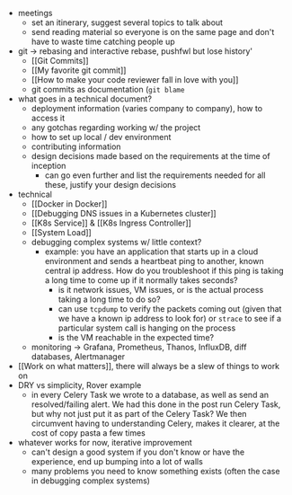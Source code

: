 - meetings
	- set an itinerary, suggest several topics to talk about
	- send reading material so everyone is on the same page and don't have to waste time catching people up
- git -> rebasing and interactive rebase, pushfwl but lose history'
	- [[Git Commits]]
	- [[My favorite git commit]]
	- [[How to make your code reviewer fall in love with you]]
	- git commits as documentation (`git blame`
- what goes in a technical document?
	- deployment information (varies company to company), how to access it
	- any gotchas regarding working w/ the project
	- how to set up local / dev environment
	- contributing information 
	- design decisions made based on the requirements at the time of inception
		- can go even further and list the requirements needed for all these, justify your design decisions
- technical
	- [[Docker in Docker]]
	- [[Debugging DNS issues in a Kubernetes cluster]]
	- [[K8s Service]] & [[K8s Ingress Controller]]
	- [[System Load]]
	- debugging complex systems w/ little context? 
		- example: you have an application that starts up in a cloud environment and sends a heartbeat ping to another, known central ip address. How do you troubleshoot if this ping is taking a long time to come up if it normally takes seconds?
			- is it network issues, VM issues, or is the actual process taking a long time to do so?
			- can use `tcpdump` to verify the packets coming out (given that we have a known ip address to look for) or `strace` to see if a particular system call is hanging on the process
			- is the VM reachable in the expected time?
	- monitoring -> Grafana, Prometheus, Thanos, InfluxDB, diff databases, Alertmanager
- [[Work on what matters]], there will always be a slew of things to work on
- DRY vs simplicity, Rover example
	- in every Celery Task we wrote to a database, as well as send an resolved/failing alert. We had this done in the post run Celery Task, but why not just put it as part of the Celery Task? We then circumvent having to understanding Celery, makes it clearer, at the cost of copy pasta a few times
- whatever works for now, iterative improvement
	- can't design a good system if you don't know or have the experience, end up bumping into a lot of walls
	- many problems you need to know something exists (often the case in debugging complex systems)